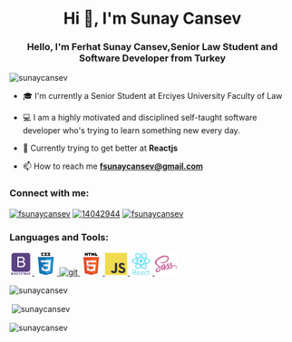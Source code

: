<h1 align="center">Hi 👋, I'm Sunay Cansev</h1>
<!-- <h3 align="center">A passionate frontend developer from Turkey</h3> -->
<h3 align="center">Hello, I'm Ferhat Sunay Cansev,Senior Law Student and Software Developer from Turkey</h3>

<p align="left"> <img src="https://komarev.com/ghpvc/?username=sunaycansev&label=Profile%20views&color=0e75b6&style=flat" alt="sunaycansev" /> </p>

- 🎓 I'm currently a Senior Student at Erciyes University Faculty of Law

- 💻 I am a highly motivated and disciplined self-taught software developer who's trying to learn something new every day.

- 🌱 Currently trying to get better at  **Reactjs**

- 📫 How to reach me **fsunaycansev@gmail.com**

<h3 align="left">Connect with me:</h3>
<p align="left">
<a href="https://linkedin.com/in/fsunaycansev" target="blank"><img align="center" src="https://raw.githubusercontent.com/rahuldkjain/github-profile-readme-generator/master/src/images/icons/Social/linked-in-alt.svg" alt="fsunaycansev" height="30" width="40" /></a>
<a href="https://stackoverflow.com/users/14042944" target="blank"><img align="center" src="https://raw.githubusercontent.com/rahuldkjain/github-profile-readme-generator/master/src/images/icons/Social/stack-overflow.svg" alt="14042944" height="30" width="40" /></a>
<a href="https://www.hackerrank.com/fsunaycansev" target="blank"><img align="center" src="https://raw.githubusercontent.com/rahuldkjain/github-profile-readme-generator/master/src/images/icons/Social/hackerrank.svg" alt="fsunaycansev" height="30" width="40" /></a>
</p>

<h3 align="left">Languages and Tools:</h3>
<p align="left"> <a href="https://getbootstrap.com" target="_blank"> <img src="https://raw.githubusercontent.com/devicons/devicon/master/icons/bootstrap/bootstrap-plain-wordmark.svg" alt="bootstrap" width="40" height="40"/> </a> <a href="https://www.w3schools.com/css/" target="_blank"> <img src="https://raw.githubusercontent.com/devicons/devicon/master/icons/css3/css3-original-wordmark.svg" alt="css3" width="40" height="40"/> </a> <a href="https://git-scm.com/" target="_blank"> <img src="https://www.vectorlogo.zone/logos/git-scm/git-scm-icon.svg" alt="git" width="40" height="40"/> </a> <a href="https://www.w3.org/html/" target="_blank"> <img src="https://raw.githubusercontent.com/devicons/devicon/master/icons/html5/html5-original-wordmark.svg" alt="html5" width="40" height="40"/> </a> <a href="https://developer.mozilla.org/en-US/docs/Web/JavaScript" target="_blank"> <img src="https://raw.githubusercontent.com/devicons/devicon/master/icons/javascript/javascript-original.svg" alt="javascript" width="40" height="40"/> </a> <a href="https://reactjs.org/" target="_blank"> <img src="https://raw.githubusercontent.com/devicons/devicon/master/icons/react/react-original-wordmark.svg" alt="react" width="40" height="40"/> </a> <a href="https://sass-lang.com" target="_blank"> <img src="https://raw.githubusercontent.com/devicons/devicon/master/icons/sass/sass-original.svg" alt="sass" width="40" height="40"/> </a> </p>

<p><img align="center"  src="https://github-readme-stats.vercel.app/api/top-langs?username=sunaycansev&show_icons=true&locale=en&layout=compact" alt="sunaycansev" /></p>

<p>&nbsp;<img align="center" src="https://github-readme-stats.vercel.app/api?username=sunaycansev&show_icons=true&locale=en" alt="sunaycansev" /></p>

<p><img align="center" src="https://github-readme-streak-stats.herokuapp.com/?user=sunaycansev&" alt="sunaycansev" /></p>
